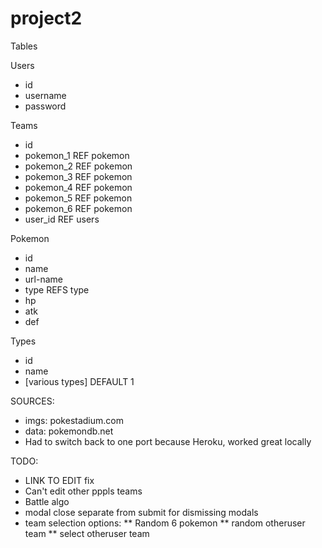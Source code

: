 # project2

Tables

Users
* id
* username
* password

Teams
* id
* pokemon_1 REF pokemon
* pokemon_2 REF pokemon
* pokemon_3 REF pokemon
* pokemon_4 REF pokemon
* pokemon_5 REF pokemon
* pokemon_6 REF pokemon
* user_id REF users

Pokemon
* id
* name
* url-name
* type REFS type
* hp
* atk
* def

Types
* id
* name
* [various types] DEFAULT 1


SOURCES:
* imgs: pokestadium.com
* data: pokemondb.net
* Had to switch back to one port because Heroku, worked great locally

TODO: 
* LINK TO EDIT fix
* Can't edit other pppls teams
* Battle algo
* modal close separate from submit for dismissing modals
* team selection options:
** Random 6 pokemon
** random otheruser team
** select otheruser team

